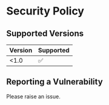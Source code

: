 # Security Policy

## Supported Versions

| Version | Supported          |
| ------- | ------------------ |
| <1.0    | :white_check_mark: |

## Reporting a Vulnerability

Please raise an issue.

